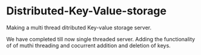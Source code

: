 # Distributed-Key-Value-storage


Making a multi thread ditributed Key-value storage server.

We have completed till now single threaded server.
Adding the functionality of of muthi threading and cocurrent addition and deletion of keys.
